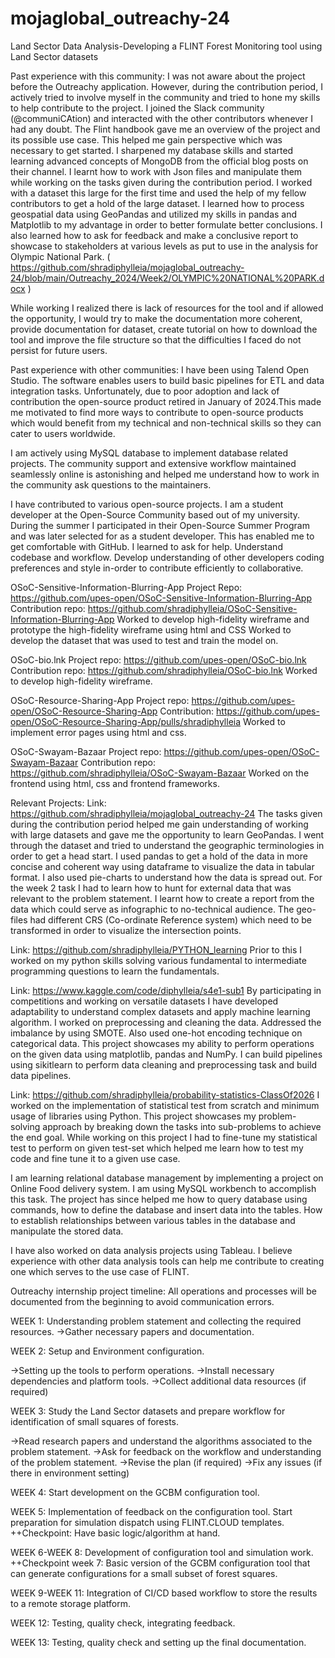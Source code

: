# mojaglobal_outreachy-24
Land Sector Data Analysis-Developing a FLINT Forest Monitoring tool using Land Sector datasets


Past experience with this community:
I was not aware about the project before the Outreachy application. However, during the contribution period, I actively tried to involve myself in the community and tried to hone my skills to help contribute to the project. I joined the Slack community (@communiCAtion) and interacted with the other contributors whenever I had any doubt. The Flint handbook gave me an overview of the project and its possible use case. This helped me gain perspective which was necessary to get started.
I sharpened my database skills and started learning advanced concepts of MongoDB from the official blog posts on their channel.
I learnt how to work with Json files and manipulate them while working on the tasks given during the contribution period.
I worked with a dataset this large for the first time and used the help of my fellow contributors to get a hold of the large dataset. I learned how to process geospatial data using GeoPandas and utilized my skills in pandas and Matplotlib to my advantage in order to better formulate better conclusions.
I also learned how to ask for feedback and make a conclusive report to showcase to stakeholders at various levels as put to use in the analysis for Olympic National Park. ( https://github.com/shradiphylleia/mojaglobal_outreachy-24/blob/main/Outreachy_2024/Week2/OLYMPIC%20NATIONAL%20PARK.docx )

While working I realized there is lack of resources for the tool and if allowed the opportunity, I would try to make the documentation more coherent, provide documentation for dataset, create tutorial on how to download the tool and improve the file structure so that the difficulties I faced do not persist for future users.


Past experience with other communities:
I have been using Talend Open Studio. The software enables users to build basic pipelines for ETL and data integration tasks. Unfortunately, due to poor adoption and lack of contribution the open-source product retired in January of 2024.This made me motivated to find more ways to contribute to open-source products which would benefit from my technical and non-technical skills so they can cater to users worldwide.

I am actively using MySQL database to implement database related projects. The community support and extensive workflow maintained seamlessly online is astonishing and helped me understand how to work in the community ask questions to the maintainers.

I have contributed to various open-source projects. I am a student developer at the Open-Source Community based out of my university. During the summer I participated in their Open-Source Summer Program and was later selected for as a student developer. This has enabled me to get comfortable with GitHub. I learned to ask for help. Understand codebase and workflow. Develop understanding of other developers coding preferences and style in-order to contribute efficiently to collaborative.

OSoC-Sensitive-Information-Blurring-App
Project Repo: https://github.com/upes-open/OSoC-Sensitive-Information-Blurring-App
Contribution repo: https://github.com/shradiphylleia/OSoC-Sensitive-Information-Blurring-App
Worked to develop high-fidelity wireframe and prototype the high-fidelity wireframe using html and CSS
Worked to develop the dataset that was used to test and train the model on.

OSoC-bio.lnk
Project repo: https://github.com/upes-open/OSoC-bio.lnk
Contribution repo: https://github.com/shradiphylleia/OSoC-bio.lnk
Worked to develop high-fidelity wireframe.

OSoC-Resource-Sharing-App
Project repo:  https://github.com/upes-open/OSoC-Resource-Sharing-App
Contribution: https://github.com/upes-open/OSoC-Resource-Sharing-App/pulls/shradiphylleia
Worked to implement error pages using html and css.

OSoC-Swayam-Bazaar
Project repo: https://github.com/upes-open/OSoC-Swayam-Bazaar
Contribution repo: https://github.com/shradiphylleia/OSoC-Swayam-Bazaar
Worked on the frontend using html, css and frontend frameworks.

Relevant Projects:
Link: https://github.com/shradiphylleia/mojaglobal_outreachy-24
The tasks given during the contribution period helped me gain understanding of working with large datasets and gave me the opportunity to learn GeoPandas. I went through the dataset and tried to understand the geographic terminologies in order to get a head start. I used pandas to get a hold of the data in more concise and coherent way using dataframe to visualize the data in tabular format. I also used pie-charts to understand how the data is spread out. For the week 2 task I had to learn how to hunt for external data that was relevant to the problem statement. I learnt how to create a report from the data which could serve as infographic to no-technical audience. 
The geo-files had different CRS (Co-ordinate Reference system) which need to be transformed in order to visualize the intersection points.

Link: https://github.com/shradiphylleia/PYTHON_learning
Prior to this I worked on my python skills solving various fundamental to intermediate programming questions to learn the fundamentals.

Link: https://www.kaggle.com/code/diphylleia/s4e1-sub1
By participating in competitions and working on versatile datasets I have developed adaptability to understand complex datasets and apply machine learning algorithm. I worked on preprocessing and cleaning the data. Addressed the imbalance by using SMOTE. Also used one-hot encoding technique on categorical data. This project showcases my ability to perform operations on the given data using matplotlib, pandas and NumPy. I can build pipelines using sikitlearn to perform data cleaning and preprocessing task and build data pipelines.

Link: https://github.com/shradiphylleia/probability-statistics-ClassOf2026
I worked on the implementation of statistical test from scratch and minimum usage of libraries using Python. This project showcases my problem-solving approach by breaking down the tasks into sub-problems to achieve the end goal. While working on this project I had to fine-tune my statistical test to perform on given test-set which helped me learn how to test my code and fine tune it to a given use case.

I am learning relational database management by implementing a project on Online Food delivery system. I am using MySQL workbench to accomplish this task. The project has since helped me how to query database using commands, how to define the database and insert data into the tables. How to establish relationships between various tables in the database and manipulate the stored data. 

I have also worked on data analysis projects using Tableau. I believe experience with other data analysis tools can help me contribute to creating one which serves to the use case of FLINT.


Outreachy internship project timeline:
All operations and processes will be documented from the beginning to avoid communication errors.

WEEK 1: Understanding problem statement and collecting the required resources.
->Gather necessary papers and documentation.

WEEK 2: Setup and Environment configuration.  

->Setting up the tools to perform operations.
->Install necessary dependencies and platform tools.
->Collect additional data resources (if required)

WEEK 3: Study the Land Sector datasets and prepare workflow for identification of small squares of forests.

->Read research papers and understand the algorithms associated to the problem statement.
->Ask for feedback on the workflow and understanding of the problem statement.
->Revise the plan (if required)
->Fix any issues (if there in environment setting)

WEEK 4: Start development on the GCBM configuration tool.

WEEK 5: Implementation of feedback on the configuration tool.
Start preparation for simulation dispatch using FLINT.CLOUD templates.
++Checkpoint: Have basic logic/algorithm at hand.

WEEK 6-WEEK 8: Development of configuration tool and simulation work.
++Checkpoint week 7: Basic version of the GCBM configuration tool that can generate configurations for a small subset of forest squares.

WEEK 9-WEEK 11: Integration of CI/CD based workflow to store the results to a remote storage platform.

WEEK 12: Testing, quality check, integrating feedback.

WEEK 13: Testing, quality check and setting up the final documentation.
